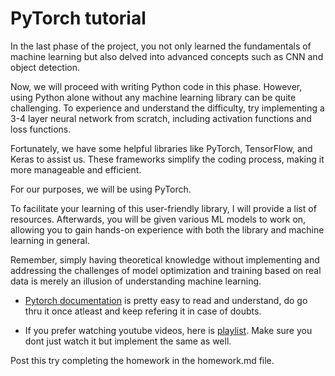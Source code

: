 # PyTorch tutorial

In the last phase of the project, you not only learned the fundamentals of machine learning but also delved into advanced concepts such as CNN and object detection.

Now, we will proceed with writing Python code in this phase. However, using Python alone without any machine learning library can be quite challenging. To experience and understand the difficulty, try implementing a 3-4 layer neural network from scratch, including activation functions and loss functions.

Fortunately, we have some helpful libraries like PyTorch, TensorFlow, and Keras to assist us. These frameworks simplify the coding process, making it more manageable and efficient.

For our purposes, we will be using PyTorch.

To facilitate your learning of this user-friendly library, I will provide a list of resources. Afterwards, you will be given various ML models to work on, allowing you to gain hands-on experience with both the library and machine learning in general.

Remember, simply having theoretical knowledge without implementing and addressing the challenges of model optimization and training based on real data is merely an illusion of understanding machine learning.

- [Pytorch documentation](https://pytorch.org/tutorials/beginner/basics/quickstart_tutorial.html) is pretty easy to read and understand, do go thru it once atleast and keep refering it in case of doubts.

- If you prefer watching youtube videos, here is [playlist](https://youtube.com/playlist?list=PLqnslRFeH2UrcDBWF5mfPGpqQDSta6VK4). Make sure you dont just watch it but implement the same as well.


Post this try completing the homework in the homework.md file.
